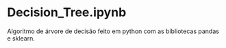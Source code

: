 # Decision_Tree.ipynb
Algoritmo de árvore de decisão feito em python com as bibliotecas pandas e sklearn.
